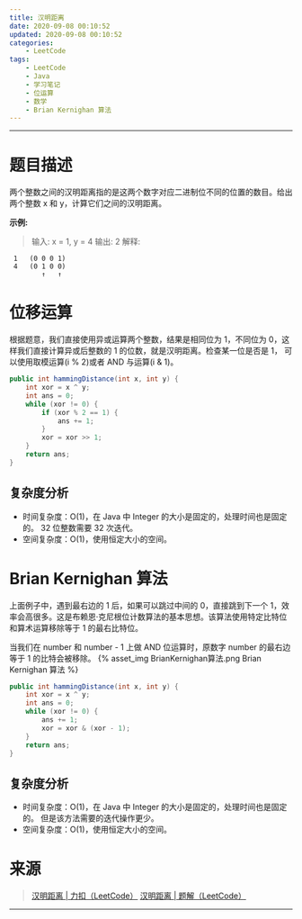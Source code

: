```yaml
---
title: 汉明距离
date: 2020-09-08 00:10:52
updated: 2020-09-08 00:10:52
categories:
    - LeetCode
tags:
    - LeetCode
    - Java
    - 学习笔记
    - 位运算
    - 数学
    - Brian Kernighan 算法
---
```

---

# 题目描述

两个整数之间的汉明距离指的是这两个数字对应二进制位不同的位置的数目。给出两个整数 x 和 y，计算它们之间的汉明距离。

**示例:**
> 输入: x = 1, y = 4
> 输出: 2
> 解释:
```
 1   (0 0 0 1)
 4   (0 1 0 0)
        ↑   ↑
```

<!-- more -->

# 位移运算

根据题意，我们直接使用异或运算两个整数，结果是相同位为 1，不同位为 0，这样我们直接计算异或后整数的 1 的位数，就是汉明距离。检查某一位是否是 1， 可以使用取模运算(i % 2)或者 AND 与运算(i & 1)。

```java
public int hammingDistance(int x, int y) {
    int xor = x ^ y;
    int ans = 0;
    while (xor != 0) {
        if (xor % 2 == 1) {
            ans += 1;
        }
        xor = xor >> 1;
    }
    return ans;
}
```

## 复杂度分析

* 时间复杂度：O(1)，在 Java 中 Integer 的大小是固定的，处理时间也是固定的。 32 位整数需要 32 次迭代。
* 空间复杂度：O(1)，使用恒定大小的空间。

# Brian Kernighan 算法

上面例子中，遇到最右边的 1 后，如果可以跳过中间的 0，直接跳到下一个 1，效率会高很多。这是布赖恩·克尼根位计数算法的基本思想。该算法使用特定比特位和算术运算移除等于 1 的最右比特位。

当我们在 number 和 number - 1 上做 AND 位运算时，原数字 number 的最右边等于 1 的比特会被移除。
{% asset_img BrianKernighan算法.png Brian Kernighan 算法 %}

```java
public int hammingDistance(int x, int y) {
    int xor = x ^ y;
    int ans = 0;
    while (xor != 0) {
        ans += 1;
        xor = xor & (xor - 1);
    }
    return ans;
}
```

## 复杂度分析

* 时间复杂度：O(1)，在 Java 中 Integer 的大小是固定的，处理时间也是固定的。 但是该方法需要的迭代操作更少。
* 空间复杂度：O(1)，使用恒定大小的空间。

# 来源

> [汉明距离 | 力扣（LeetCode）][1]
> [汉明距离 | 题解（LeetCode）][2]

---

[1]: https://leetcode-cn.com/problems/hamming-distance/ "汉明距离 | 力扣（LeetCode）"
[2]: https://leetcode-cn.com/problems/hamming-distance/solution/yi-ming-ju-chi-by-leetcode/ "汉明距离 | 题解（LeetCode）"
